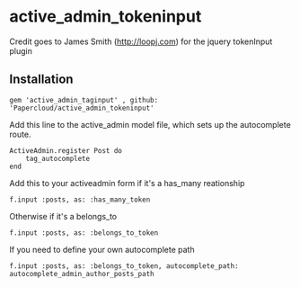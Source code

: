 active_admin_tokeninput
=====================

Credit goes to James Smith (http://loopj.com) for the jquery tokenInput plugin
## Installation

	gem 'active_admin_taginput' , github: 'Papercloud/active_admin_tokeninput'

Add this line to the active_admin model file, which sets up the autocomplete route. 

	ActiveAdmin.register Post do
		tag_autocomplete
	end

Add this to your activeadmin form if it's a has_many reationship 
 
	f.input :posts, as: :has_many_token
	
Otherwise if it's a belongs_to

	f.input :posts, as: :belongs_to_token

If you need to define your own autocomplete path

	f.input :posts, as: :belongs_to_token, autocomplete_path: autocomplete_admin_author_posts_path
  
  
